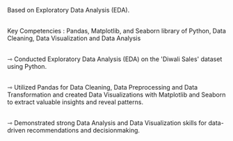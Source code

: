 Based on Exploratory Data Analysis (EDA).<br><br>

Key Competencies : Pandas, Matplotlib, and Seaborn library of Python, Data Cleaning, Data Visualization and Data Analysis<br><br>

⇾ Conducted Exploratory Data Analysis (EDA) on the 'Diwali Sales' dataset using Python.<br><br>

⇾ Utilized Pandas for Data Cleaning, Data Preprocessing and Data Transformation and created Data Visualizations with Matplotlib and Seaborn to extract valuable insights and reveal patterns.<br><br>

⇾ Demonstrated strong Data Analysis and Data Visualization skills for data-driven recommendations and decisionmaking.<br><br>
